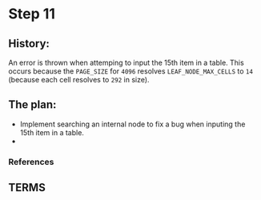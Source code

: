 # Step 11

## History:
An error is thrown when attemping to input the 15th item in a table. This occurs
because the `PAGE_SIZE` for `4096` resolves `LEAF_NODE_MAX_CELLS` to `14` (because
each cell resolves to `292` in size).

## The plan:
- Implement searching an internal node to fix a bug when inputing
  the 15th item in a table.
- 

### References

## TERMS
